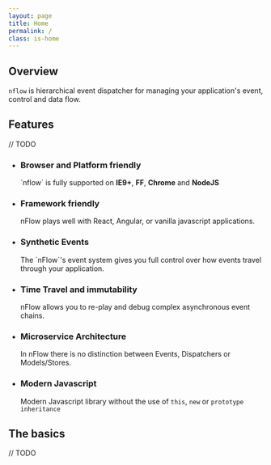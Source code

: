 ```yaml
---
layout: page
title: Home
permalink: /
class: is-home
---
```


## Overview

`nflow` is hierarchical event dispatcher for managing your application's event, control and data flow.

## Features

// TODO
<ul class='features'>
<li>  
  <h3><i class="fa fa-support"></i>Browser and Platform friendly</h2>
  `nflow` is fully supported on <b>IE9+</b>, <b>FF</b>, <b>Chrome</b> and <b>NodeJS</b>
</li>
<li>  
  <h3><i class="fa fa-check"></i>Framework friendly</h2>
  nFlow plays well with React, Angular, or vanilla javascript applications.
</li>
<li>  
  <h3><i class="fa fa-random"></i>Synthetic Events</h2>
  The `nFlow`'s event system gives you full control over how events travel through your application.
</li>
<li>  
  <h3><i class="fa fa-undo"></i>Time Travel and immutability</h2>
  nFlow allows you to re-play and debug complex asynchronous event chains.
</li>
<li>  
  <h3><i class="fa fa-th"></i>Microservice Architecture</h2>
  In nFlow there is no distinction between Events, Dispatchers or Models/Stores.
</li>
<li>
  <h3><i class="fa fa-html5"></i>Modern Javascript</h2>
  Modern Javascript library without the use of <code>this</code>, <code>new</code> or <code>prototype inheritance</code>
</li>
</ul>



## The basics

// TODO

<figure class='is-full home1' ></figure>
<script type="text/javascript">(function(){
  var f = initTree('.home1')

  var a = f.create('a')
    .on('hello', function(){})
  var b = f.create('b')
  var b1 = b.create('b1')
  var b2 = b.create('b2')
  var c = f.create('c')
  var d = f.create('d')
    .emit('hello')

  c.emit('hello')
}())</script>



